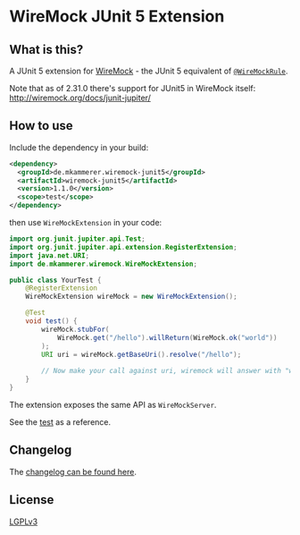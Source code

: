 # WireMock JUnit 5 Extension

## What is this?

A JUnit 5 extension for [WireMock](http://wiremock.org/) - the JUnit 5 equivalent of [`@WireMockRule`](http://wiremock.org/docs/junit-rule/).

Note that as of 2.31.0 there's support for JUnit5 in WireMock itself: http://wiremock.org/docs/junit-jupiter/

## How to use

Include the dependency in your build:

```xml
<dependency>
  <groupId>de.mkammerer.wiremock-junit5</groupId>
  <artifactId>wiremock-junit5</artifactId>
  <version>1.1.0</version>
  <scope>test</scope>
</dependency>
```

then use `WireMockExtension` in your code:

```java
import org.junit.jupiter.api.Test;
import org.junit.jupiter.api.extension.RegisterExtension;
import java.net.URI;
import de.mkammerer.wiremock.WireMockExtension;

public class YourTest {
    @RegisterExtension
    WireMockExtension wireMock = new WireMockExtension();

    @Test
    void test() {
        wireMock.stubFor(
            WireMock.get("/hello").willReturn(WireMock.ok("world"))
        );
        URI uri = wireMock.getBaseUri().resolve("/hello");
        
        // Now make your call against uri, wiremock will answer with "world"
    }
}
```

The extension exposes the same API as `WireMockServer`.

See the [test](src/test/java/de/mkammerer/wiremock/WireMockExtensionTest.java) as a reference.

## Changelog

The [changelog can be found here](CHANGELOG.md).

## License

[LGPLv3](https://www.gnu.org/licenses/lgpl-3.0.html)
